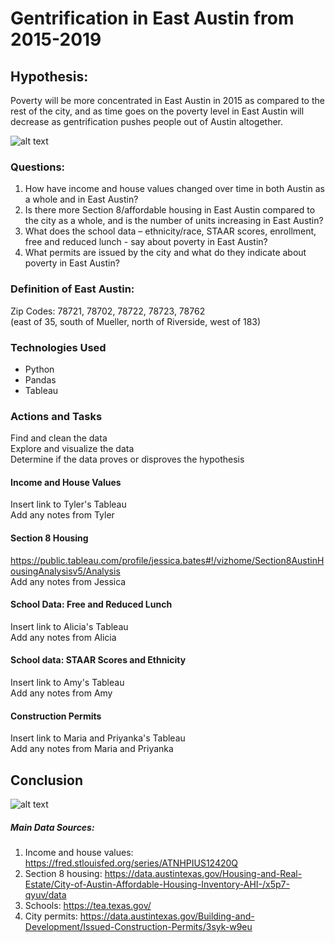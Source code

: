# Gentrification in East Austin from 2015-2019

## Hypothesis: 
Poverty will be more concentrated in East Austin in 2015 as compared to the rest of the city, and as time goes on the poverty level in East Austin will decrease as gentrification pushes people out of Austin altogether. 


![alt text](https://cartoonistgroup.com/properties/speedbump/art_images/cg595019b273ade.jpg)


### Questions:
1. How have income and house values changed over time in both Austin as a whole and in East Austin? 
2. Is there more Section 8/affordable housing in East Austin compared to the city as a whole, and is the number of units increasing in East Austin? 
3. What does the school data – ethnicity/race, STAAR scores, enrollment, free and reduced lunch - say about poverty in East Austin?
4. What permits are issued by the city and what do they indicate about poverty in East Austin?


### Definition of East Austin: 
Zip Codes: 78721, 78702, 78722, 78723, 78762 <br>
(east of 35, south of Mueller, north of Riverside, west of 183)


### Technologies Used
- Python <br>
- Pandas <br>
- Tableau <br>


### Actions and Tasks
Find and clean the data <br>
Explore and visualize the data <br>
Determine if the data proves or disproves the hypothesis  <br>


#### Income and House Values
Insert link to Tyler's Tableau <br>
Add any notes from Tyler



#### Section 8 Housing
https://public.tableau.com/profile/jessica.bates#!/vizhome/Section8AustinHousingAnalysisv5/Analysis <br>
Add any notes from Jessica



#### School Data: Free and Reduced Lunch
Insert link to Alicia's Tableau <br>
Add any notes from Alicia



#### School data: STAAR Scores and Ethnicity
Insert link to Amy's Tableau <br>
Add any notes from Amy



#### Construction Permits
Insert link to Maria and Priyanka's Tableau <br>
Add any notes from Maria and Priyanka


## Conclusion


![alt text](https://i2.wp.com/jensorensen.com/wp-content/uploads/2013/04/gentrification.png?fit=600%2C616&ssl=1)


##### Main Data Sources: 
1. Income and house values: https://fred.stlouisfed.org/series/ATNHPIUS12420Q <br>
2. Section 8 housing: https://data.austintexas.gov/Housing-and-Real-Estate/City-of-Austin-Affordable-Housing-Inventory-AHI-/x5p7-qyuv/data <br>
3. Schools: https://tea.texas.gov/ <br>
4. City permits: https://data.austintexas.gov/Building-and-Development/Issued-Construction-Permits/3syk-w9eu <br>
